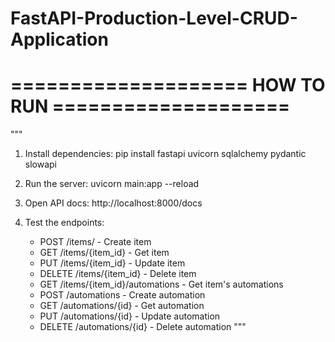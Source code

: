 # FastAPI-Production-Level-CRUD-Application
# ==================== HOW TO RUN ====================
"""
1. Install dependencies:
   pip install fastapi uvicorn sqlalchemy pydantic slowapi

2. Run the server:
   uvicorn main:app --reload

3. Open API docs:
   http://localhost:8000/docs

4. Test the endpoints:
   - POST /items/ - Create item
   - GET /items/{item_id} - Get item
   - PUT /items/{item_id} - Update item
   - DELETE /items/{item_id} - Delete item
   - GET /items/{item_id}/automations - Get item's automations
   - POST /automations - Create automation
   - GET /automations/{id} - Get automation
   - PUT /automations/{id} - Update automation
   - DELETE /automations/{id} - Delete automation
"""


